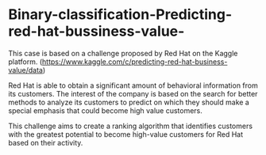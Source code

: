 # Binary-classification-Predicting-red-hat-bussiness-value-

This case is based on a challenge proposed by Red Hat on the Kaggle platform. (https://www.kaggle.com/c/predicting-red-hat-business-value/data)

Red Hat is able to obtain a significant amount of behavioral information from its customers. The interest of the company is based on the search for better methods to analyze its customers to predict on which they should make a special emphasis that could become high value customers.

This challenge aims to create a ranking algorithm that identifies customers with the greatest potential to become high-value customers for Red Hat based on their activity.
